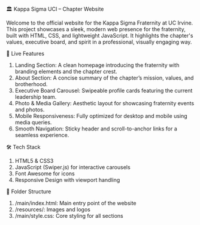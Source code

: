 🏛️ Kappa Sigma UCI – Chapter Website

Welcome to the official website for the Kappa Sigma Fraternity at UC Irvine. This project showcases a sleek, modern web presence for the fraternity, built with HTML, CSS, and lightweight JavaScript. It highlights the chapter's values, executive board, and spirit in a professional, visually engaging way.

🚀 Live Features
1. Landing Section: A clean homepage introducing the fraternity with branding elements and the chapter crest.
2. About Section: A concise summary of the chapter’s mission, values, and brotherhood.
3. Executive Board Carousel: Swipeable profile cards featuring the current leadership team.
4. Photo & Media Gallery: Aesthetic layout for showcasing fraternity events and photos.
5. Mobile Responsiveness: Fully optimized for desktop and mobile using media queries.
6. Smooth Navigation: Sticky header and scroll-to-anchor links for a seamless experience.

🛠️ Tech Stack
1. HTML5 & CSS3
2. JavaScript (Swiper.js) for interactive carousels
3. Font Awesome for icons
4. Responsive Design with viewport handling

📁 Folder Structure
1. /main/index.html: Main entry point of the website
2. /resources/: Images and logos
3. /main/style.css: Core styling for all sections

